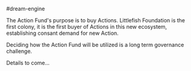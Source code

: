 #dream-engine

The Action Fund's purpose is to buy Actions. Littlefish Foundation is the first colony, it is the first buyer of Actions in this new ecosystem, establishing consant demand for new Action. 

Deciding how the Action Fund will be utilized is a long term governance challenge. 

Details to come...